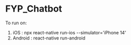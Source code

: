 # FYP_Chatbot

To run on:
  1. iOS : npx react-native run-ios --simulator='iPhone 14'
  2. Android : react-native run-android

